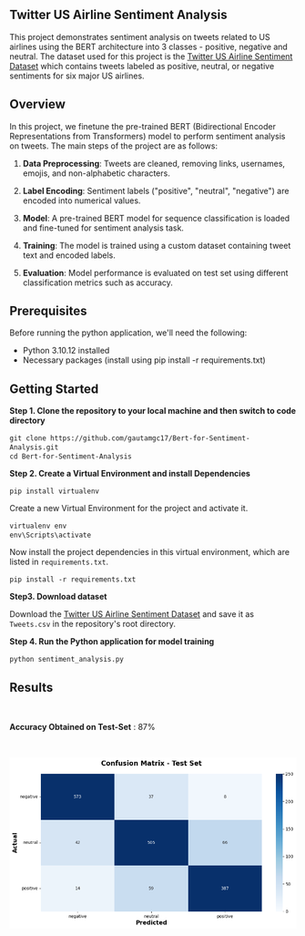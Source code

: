 ## Twitter US Airline Sentiment Analysis 

This project demonstrates sentiment analysis on tweets related to US airlines using the BERT architecture into 3 classes - positive, negative and neutral. The dataset used for this project is the [Twitter US Airline Sentiment Dataset](https://www.kaggle.com/crowdflower/twitter-airline-sentiment) which contains tweets labeled as positive, neutral, or negative sentiments for six major US airlines.


## Overview

In this project, we finetune the pre-trained BERT (Bidirectional Encoder Representations from Transformers) model to perform sentiment analysis on tweets. The main steps of the project are as follows:

1. **Data Preprocessing**: Tweets are cleaned, removing links, usernames, emojis, and non-alphabetic characters.

2. **Label Encoding**: Sentiment labels ("positive", "neutral", "negative") are encoded into numerical values.

3. **Model**: A pre-trained BERT model for sequence classification is loaded and fine-tuned for sentiment analysis task.

4. **Training**: The model is trained using a custom dataset containing tweet text and encoded labels.

5. **Evaluation**: Model performance is evaluated on test set using different classification metrics such as accuracy.


## Prerequisites

Before running the python application, we'll need the following:

- Python 3.10.12 installed
- Necessary packages (install using pip install -r requirements.txt)


## Getting Started

**Step 1. Clone the repository to your local machine and then switch to code directory**

```
git clone https://github.com/gautamgc17/Bert-for-Sentiment-Analysis.git
cd Bert-for-Sentiment-Analysis
```

**Step 2. Create a Virtual Environment and install Dependencies**

```
pip install virtualenv
```

Create a new Virtual Environment for the project and activate it.

```
virtualenv env
env\Scripts\activate
```
Now install the project dependencies in this virtual environment, which are listed in `requirements.txt`.

```
pip install -r requirements.txt
```

**Step3. Download dataset**

Download the [Twitter US Airline Sentiment Dataset](https://www.kaggle.com/crowdflower/twitter-airline-sentiment) and save it as `Tweets.csv` in the repository's root directory.


**Step 4. Run the Python application for model training**

```
python sentiment_analysis.py
```

## Results

<br>

**Accuracy Obtained on Test-Set** : 87%

<br>


![confusion_matrix](https://github.com/gautamgc17/Bert-for-Sentiment-Analysis/blob/fa9635c44d55be4e0c1365c93a90505f76fdd792/confusion_matrix.png)

